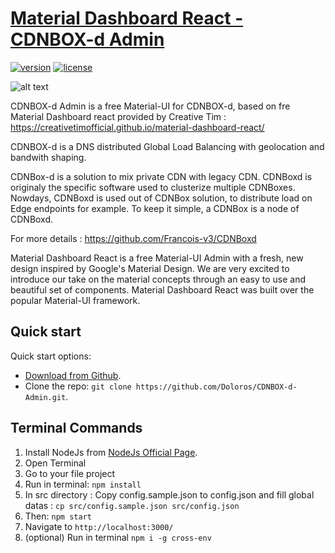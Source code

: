# [Material Dashboard React - CDNBOX-d Admin](https://github.com/Doloros/CDNBOX-d-Admin)

[![version][version-badge]][changelog] [![license][license-badge]][license]

![alt text](https://s3.amazonaws.com/creativetim_bucket/products/71/original/opt_mdr_thumbnail.jpg "CDNBOX-d Admin")

CDNBOX-d Admin is a free Material-UI for CDNBOX-d, based on fre Material Dashboard react provided by Creative Tim : https://creativetimofficial.github.io/material-dashboard-react/

CDNBOX-d is a DNS distributed Global Load Balancing with geolocation and bandwith shaping.

CDNBox-d is a solution to mix private CDN with legacy CDN. CDNBoxd is originaly the specific software used to clusterize multiple CDNBoxes. Nowdays, CDNBoxd is used out of CDNBox solution, to distribute load on Edge endpoints for example. To keep it simple, a CDNBox is a node of CDNBoxd.

For more details : https://github.com/Francois-v3/CDNBoxd

Material Dashboard React is a free Material-UI Admin with a fresh, new design inspired by Google's Material Design. We are very excited to introduce our take on the material concepts through an easy to use and beautiful set of components. Material Dashboard React was built over the popular Material-UI framework.

## Quick start

Quick start options:

* [Download from Github](https://github.com/Doloros/CDNBOX-d-Admin/archive/master.zip).
* Clone the repo: `git clone https://github.com/Doloros/CDNBOX-d-Admin.git`.

## Terminal Commands

1.  Install NodeJs from [NodeJs Official Page](https://nodejs.org/en).
2.  Open Terminal
3.  Go to your file project
4.  Run in terminal: `npm install`
5.  In src directory : Copy config.sample.json to config.json and fill global datas : `cp src/config.sample.json src/config.json`
6.  Then: `npm start`
7.  Navigate to `http://localhost:3000/`
8.  (optional) Run in terminal `npm i -g cross-env`

[changelog]: ./CHANGELOG.md
[license]: ./LICENSE.md
[version-badge]: https://img.shields.io/badge/version-0.1.0-blue.svg
[license-badge]: https://img.shields.io/badge/license-MIT-blue.svg
